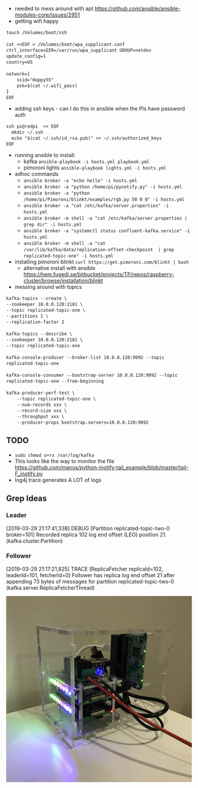 
* needed to mess around with apt https://github.com/ansible/ansible-modules-core/issues/2951
* getting wifi happy 

```
touch /Volumes/boot/ssh

cat <<EOF > /Volumes/boot/wpa_supplicant.conf
ctrl_interface=DIR=/var/run/wpa_supplicant GROUP=netdev
update_config=1
country=US

network={
    ssid="Happy55"
    psk=$(cat ~/.wifi_pass)
}
EOF
```

* adding ssh keys - can I do this in ansible when the PIs have password auth

```
ssh pi@redpi  << EOF
  mkdir ~/.ssh
  echo "$(cat ~/.ssh/id_rsa.pub)" >> ~/.ssh/authorized_keys
EOF
```

* running ansible to install:
  * kafka `ansible-playbook -i hosts.yml playbook.yml`
  * pimoroni lights `ansible-playbook lights.yml -i hosts.yml`
* adhoc commands 
  * `ansible broker -a "echo hello" -i hosts.yml`
  * `ansible broker -a "python /home/pi/pynotify.py" -i hosts.yml`
  * `ansible broker -a "python /home/pi/Pimoroni/blinkt/examples/rgb.py 50 0 0" -i hosts.yml`
  * `ansible broker -a "cat /etc/kafka/server.properties" -i hosts.yml`
  * `ansible broker -m shell -a "cat /etc/kafka/server.properties | grep dir" -i hosts.yml`
  * `ansible broker -a "systemctl status confluent-kafka.service" -i hosts.yml`
  * `ansible broker -m shell -a "cat /var/lib/kafka/data/replication-offset-checkpoint  | grep replicated-topic-one" -i hosts.yml`
* installing pimoroni blinkt `curl https://get.pimoroni.com/blinkt | bash`
  * alternative install with ansible https://hem.fugedi.se/bitbucket/projects/TP/repos/raspberry-cluster/browse/installation/blinkt
* messing around with topics

```
kafka-topics --create \
--zookeeper 10.0.0.120:2181 \
--topic replicated-topic-one \
--partitions 1 \
--replication-factor 2

kafka-topics --describe \
--zookeeper 10.0.0.120:2181 \
--topic replicated-topic-one

kafka-console-producer --broker-list 10.0.0.120:9092 --topic replicated-topic-one

kafka-console-consumer --bootstrap-server 10.0.0.120:9092 --topic replicated-topic-one --from-beginning

kafka-producer-perf-test \
    --topic replicated-topic-one \
    --num-records xxx \
    --record-size xxx \
    --throughput xxx \
    --producer-props bootstrap.servers=10.0.0.120:9092
```

## TODO

* `sudo chmod o+rx /var/log/kafka`
* This looks like the way to monitor the file https://github.com/manos/python-inotify-tail_example/blob/master/tail-F_inotify.py
* log4j trace generates A LOT of logs

## Grep Ideas

### Leader

[2019-03-29 21:17:41,338] DEBUG [Partition replicated-topic-two-0 broker=101] Recorded replica 102 log end offset (LEO) position 21. (kafka.cluster.Partition)

### Follower

[2019-03-29 21:17:21,825] TRACE [ReplicaFetcher replicaId=102, leaderId=101, fetcherId=0] Follower has replica log end offset 21 after appending 73 bytes of messages for partition replicated-topic-two-0 (kafka.server.ReplicaFetcherThread)

![](picture.jpg)

